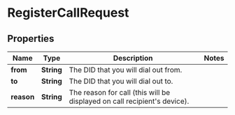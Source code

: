 

# RegisterCallRequest


## Properties

Name | Type | Description | Notes
------------ | ------------- | ------------- | -------------
**from** | **String** | The DID that you will dial out from. | 
**to** | **String** | The DID that you will dial out to. | 
**reason** | **String** | The reason for call (this will be displayed on call recipient&#39;s device). | 



